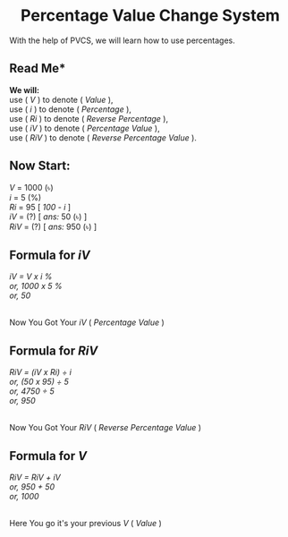 <h1 align="center">Percentage Value Change System</h1>

With the help of <span title="Full Form: Percentage Value Change System">PVCS</span>, we will learn how to use percentages.


<h2><b>Read Me</b>*</h2>

<b>We will:</b><br/>
use (<i> V </i>) to denote (<i> Value </i>),<br/>
use (<i> i </i>) to denote (<i> Percentage </i>),<br/>
use (<i> Ri </i>) to denote (<i> Reverse Percentage </i>),<br/>
use (<i> iV </i>) to denote (<i> Percentage Value </i>),<br/>
use (<i> RiV </i>) to denote (<i> Reverse Percentage Value </i>).

<h2>Now Start:</h2>
<i> V </i> = 1000 (৳)<br/>
<i> i </i> = 5 (%)<br/>
<i> Ri </i> = 95 [ <i>100 - i </i> ]<br/>
<i> iV </i> = (?) [<i> ans: </i> 50 (৳) ]<br/>
<i> RiV </i> = (?) [<i> ans: </i> 950 (৳) ]<br/>

<h2>Formula for <i> iV </i></h2>
<i>
iV = V x i %<br/>
or, 1000 x 5 %<br/>
or, 50
</i>
<p><br/> Now You Got Your <i> iV </i>(<i> Percentage Value </i>)</p>

<h2>Formula for <i> RiV </i></h2>
<i>
RiV = (iV x Ri) ÷ i<br/>
or, (50 x 95) ÷ 5<br/>
or, 4750 ÷ 5<br/>
or, 950
</i>
<p><br/> Now You Got Your <i> RiV </i>(<i> Reverse Percentage Value </i>)</p>

<h2>Formula for <i> V </i></h2>
<i>
RiV = RiV + iV<br/>
or, 950 + 50<br/>
or, 1000
</i>
<p><br/> Here You go it's your previous <i> V </i>( <i>Value </i>)</p><br/>
